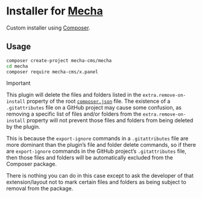 Installer for [Mecha](https://github.com/mecha-cms/mecha)
=========================================================

Custom installer using [Composer](https://getcomposer.org/doc/articles/custom-installers.md).

Usage
-----

~~~ sh
composer create-project mecha-cms/mecha
cd mecha
composer require mecha-cms/x.panel
~~~

> [!IMPORTANT]
>
> This plugin will delete the files and folders listed in the `extra.remove-on-install` property of the root
> [`composer.json`](https://github.com/mecha-cms/mecha/blob/main/composer.json) file. The existence of a
> `.gitattributes` file on a GitHub project may cause some confusion, as removing a specific list of files and/or
> folders from the `extra.remove-on-install` property will not prevent those files and folders from being deleted by the
> plugin.
>
> This is because the `export-ignore` commands in a `.gitattributes` file are more dominant than the plugin’s file and
> folder delete commands, so if there are `export-ignore` commands in the GitHub project’s `.gitattributes` file, then
> those files and folders will be automatically excluded from the Composer package.
>
> There is nothing you can do in this case except to ask the developer of that extension/layout not to mark certain
> files and folders as being subject to removal from the package.